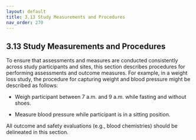 ```yaml
---
layout: default
title: 3.13 Study Measurements and Procedures
nav_order: 270
---
```


## 3.13 Study Measurements and Procedures

To ensure that assessments and measures are conducted consistently
across study participants and sites, this section describes procedures
for performing assessments and outcome measures. For example, in a
weight loss study, the procedure for capturing weight and blood pressure
might be described as follows:

-   Weigh participant between 7 a.m. and 9 a.m. while fasting and
    without shoes.

-   Measure blood pressure while participant is in a sitting position.

All outcome and safety evaluations (e.g., blood chemistries) should be
delineated in this section.

